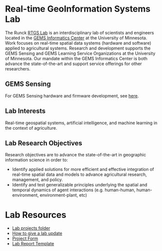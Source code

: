# Real-time GeoInformation Systems Lab

The Runck [RTGS Lab](https://gems.umn.edu/runck-lab-real-time-geoinformation-systems) is an interdisciplinary lab of scientists and engineers located in the [GEMS Informatics Center](https://gems.umn.edu) at the University of Minnesota. 
Work focuses on real-time spatial data systems (hardware and software) applied to agricultural systems. 
Research and development supports the GEMS Sensing and GEMS Learning Service Organizations at the University of Minnesota. 
Our mandate within the GEMS Informatics Center is both advance the state-of-the-art and support service offerings for other researchers.

## GEMS Sensing
For GEMS Sensing hardware and firmware development, see [here](https://github.com/GEMS-sensing).

## Lab Interests
Real-time geospatial systems, artificial intelligence, and machine learning in the context of agriculture. 

## Lab Research Objectives

Research objectives are to advance the state-of-the-art in geographic information science in order to:
- Identify applied solutions for more efficient and effective integration of real-time spatial data and models to advance agricultural research, management, and policy.
- Identify and test generalizable principles underlying the spatial and temporal dynamics of agent interactions (e.g. human-human, human-environment, environment-plant, etc)


# Lab Resources
- [Lab projects folder](https://drive.google.com/drive/u/0/folders/1TV885V-R2vJnYQjA9C69YkuEJcIG4DjF)
- [How to give a lab update](https://www.dropbox.com/s/k3qvdmh52ek6w09/How%20to%20give%20a%20lab%20update.pdf?dl=0)
- [Project Form](https://www.dropbox.com/s/ekc4kjtld0uf4sw/Project%20Proposal%20Form.docx?dl=0)
- [Lab Report Template](https://www.dropbox.com/s/ruxnv73xx0u3e3j/Lab%20Report%20Template.docx?dl=0)


